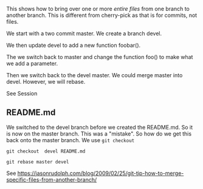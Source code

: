 This shows how to bring over one or more *entire files* from one branch
to another branch.
This is different from cherry-pick as that is for commits, not files.


We start with a two commit master.
We create a branch devel.

We then update devel to add a new function foobar().

The we switch back to master and change the function foo() to make what we add a parameter.

Then we switch back to the devel master.  We could merge master into devel.
However, we will rebase.


See Session




## README.md

We switched to the devel branch before we created the README.md.
So it is now on the master branch.
This was a "mistake".
So how do we get this back onto the master branch.
We use `git checkout`

```
git checkout  devel README.md
```

```
git rebase master devel
```

See https://jasonrudolph.com/blog/2009/02/25/git-tip-how-to-merge-specific-files-from-another-branch/

